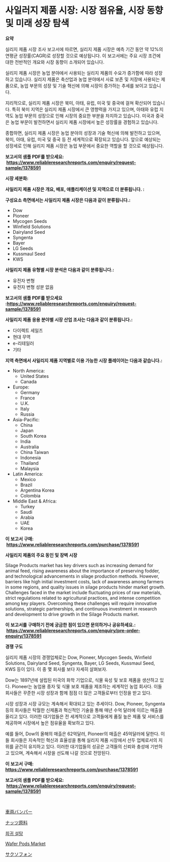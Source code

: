 <p><h1>사일러지 제품 시장: 시장 점유율, 시장 동향 및 미래 성장 탐색</h1></p><p><strong>요약</strong></p>
<p><p>실리지 제품 시장 조사 보고서에 따르면, 실리지 제품 시장은 예측 기간 동안 약 12%의 연평균 성장률(CAGR)로 성장할 것으로 예상됩니다. 이 보고서에는 주요 시장 조건에 대한 전반적인 개요와 시장 동향이 소개되어 있습니다.</p><p>실리지 제품 시장은 농업 분야에서 사용되는 실리지 제품의 수요가 증가함에 따라 성장하고 있습니다. 실리지 제품은 축산업과 농업 분야에서 사료 보존 및 저장에 사용되는 제품으로, 농업 부문의 성장 및 기술 혁신에 의해 시장이 증가하는 추세를 보이고 있습니다.</p><p>지리적으로, 실리지 제품 시장은 북미, 아태, 유럽, 미국 및 중국에 걸쳐 확산되어 있습니다. 특히 북미 지역은 실리지 제품 시장에서 큰 영향력을 가지고 있으며, 아태와 유럽 지역도 농업 부문의 성장으로 인해 시장의 중요한 부분을 차지하고 있습니다. 미국과 중국은 농업 부문이 발전하면서 실리지 제품 시장에서 높은 성장률을 경험하고 있습니다.</p><p>종합하면, 실리지 제품 시장은 농업 분야의 성장과 기술 혁신에 의해 발전하고 있으며, 북미, 아태, 유럽, 미국 및 중국 등 전 세계적으로 확장되고 있습니다. 앞으로 예상되는 성장세로 인해 실리지 제품 시장은 농업 부문에서 중요한 역할을 할 것으로 예상됩니다.</p></p>
<p><strong>보고서의 샘플 PDF를 받으세요: &nbsp;<a href="https://www.reliableresearchreports.com/enquiry/request-sample/1378591">https://www.reliableresearchreports.com/enquiry/request-sample/1378591</a></strong></p>
<p><strong>시장 세분화:</strong></p>
<p><strong> 사일리지 제품 시장은 개요, 배포, 애플리케이션 및 지역으로 더 분류됩니다. :</strong></p>
<p><strong>구성요소 측면에서는 사일리지 제품 시장은 다음과 같이 분류됩니다.:</strong></p>
<p><ul><li>Dow</li><li>Pioneer</li><li>Mycogen Seeds</li><li>Winfield Solutions</li><li>Dairyland Seed</li><li>Syngenta</li><li>Bayer</li><li>LG Seeds</li><li>Kussmaul Seed</li><li>KWS</li></ul></p>
<p><strong> 사일리지 제품 유형별 시장 분석은 다음과 같이 분류됩니다.:</strong></p>
<p><ul><li>유전자 변형</li><li>유전자 변형 성분 없음</li></ul></p>
<p><strong>보고서의 샘플 PDF를 받으세요 :<a href="https://www.reliableresearchreports.com/enquiry/request-sample/1378591">https://www.reliableresearchreports.com/enquiry/request-sample/1378591</a></strong></p>
<p><strong> 사일리지 제품 응용 분야별 시장 산업 조사는 다음과 같이 분류됩니다.:</strong></p>
<p><ul><li>다이렉트 세일즈</li><li>현대 무역</li><li>e-리테일러</li><li>기타</li></ul></p>
<p><strong>지역 측면에서 사일리지 제품 지역별로 이용 가능한 시장 플레이어는 다음과 같습니다.:</strong></p>
<p><ul>
    <li>
        North America:
        <ul>
            <li>United States</li>
            <li>Canada</li>
        </ul>
    </li>
    <li>
        Europe:
        <ul>
            <li>Germany</li>
            <li>France</li>
            <li>U.K.</li>
            <li>Italy</li>
            <li>Russia</li>
        </ul>
    </li>
    <li>
        Asia-Pacific:
        <ul>
            <li>China</li>
            <li>Japan</li>
            <li>South Korea</li>
            <li>India</li>
            <li>Australia</li>
            <li>China Taiwan</li>
            <li>Indonesia</li>
            <li>Thailand</li>
            <li>Malaysia</li>
        </ul>
    </li>
    <li>
        Latin America:
        <ul>
            <li>Mexico</li>
            <li>Brazil</li>
            <li>Argentina Korea</li>
            <li>Colombia</li>
        </ul>
    </li>
    <li>
        Middle East & Africa:
        <ul>
            <li>Turkey</li>
            <li>Saudi</li>
            <li>Arabia</li>
            <li>UAE</li>
            <li>Korea</li>
        </ul>
    </li>
    </ul></p>
<p><strong>이 보고서 구매: &nbsp;<a href="https://www.reliableresearchreports.com/purchase/1378591">https://www.reliableresearchreports.com/purchase/1378591</a></strong></p>
<p><strong>사일리지 제품의 주요 동인 및 장벽 시장</strong></p>
<p><p>Silage Products market has key drivers such as increasing demand for animal feed, rising awareness about the importance of preserving fodder, and technological advancements in silage production methods. However, barriers like high initial investment costs, lack of awareness among farmers in some regions, and quality issues in silage products hinder market growth. Challenges faced in the market include fluctuating prices of raw materials, strict regulations related to agricultural practices, and intense competition among key players. Overcoming these challenges will require innovative solutions, strategic partnerships, and continuous investment in research and development to drive growth in the Silage Products market.</p></p>
<p><strong>이 보고서를 구매하기 전에 궁금한 점이 있으면 문의하거나 공유하세요.: &nbsp;<a href="https://www.reliableresearchreports.com/enquiry/pre-order-enquiry/1378591">https://www.reliableresearchreports.com/enquiry/pre-order-enquiry/1378591</a></strong></p>
<p><strong>경쟁 구도</strong></p>
<p><p>실리지 제품 시장의 경쟁업체로는 Dow, Pioneer, Mycogen Seeds, Winfield Solutions, Dairyland Seed, Syngenta, Bayer, LG Seeds, Kussmaul Seed, KWS 등이 있다. 이 중 몇 회사를 보다 자세히 살펴보자.</p><p>Dow는 1897년에 설립된 미국의 화학 기업으로, 식물 육성 및 보호 제품을 생산하고 있다. Pioneer는 농업용 종자 및 식물 보호 제품을 제조하는 세계적인 농업 회사다. 이들 회사들은 꾸준한 시장 성장과 함께 점점 더 많은 고객들로부터 인정을 받고 있다.</p><p>시장 성장과 시장 규모는 계속해서 확대되고 있는 추세이다. Dow, Pioneer, Syngenta 등의 회사들은 탁월한 신제품과 혁신적인 기술을 통해 매년 수억 달러에 이르는 매출을 올리고 있다. 이러한 대기업들은 전 세계적으로 고객들에게 품질 높은 제품 및 서비스를 제공하며 시장에서 높은 점유율을 확보하고 있다.</p><p>예를 들어, Dow의 올해의 매출은 62억달러, Pioneer의 매출은 45억달러에 달한다. 이들 회사들은 지속적인 혁신과 효율성을 통해 실리지 제품 시장에서 선두 업체로서의 지위를 굳건히 유지하고 있다. 이러한 대기업들의 성공은 고객들의 신뢰와 충성에 기반하고 있으며, 계속해서 시장을 선도해 나갈 것으로 전망된다.</p></p>
<p><strong>이 보고서 구매: &nbsp; <a href="https://www.reliableresearchreports.com/purchase/1378591">https://www.reliableresearchreports.com/purchase/1378591</a></strong></p>
<p><strong>보고서의 샘플 PDF를 받으세요: &nbsp;<a href="https://www.reliableresearchreports.com/enquiry/request-sample/1378591">https://www.reliableresearchreports.com/enquiry/request-sample/1378591</a></strong><strong></strong></p>
<p>&nbsp;</p>
<p><p><a href="https://github.com/lrlmopnhwd79300/Market-Research-Report-List-1/blob/main/2829929943.md">車両バンパー</a></p><p><a href="https://medium.com/@at15984/%E3%83%8A%E3%83%83%E3%83%84%E5%8E%9F%E6%96%99%E5%B8%82%E5%A0%B4%E3%81%AE%E3%83%88%E3%83%AC%E3%83%B3%E3%83%89%E3%81%A8%E5%B8%82%E5%A0%B4%E5%88%86%E6%9E%90%E3%81%AF-2024%E5%B9%B4%E3%81%8B%E3%82%892031%E5%B9%B4%E3%81%BE%E3%81%A7%E3%81%AE%E6%9C%9F%E9%96%93%E3%81%AB%E4%BA%88%E6%B8%AC%E3%81%95%E3%82%8C%E3%81%A6%E3%81%84%E3%81%BE%E3%81%99-30fac0a51612">ナッツ原料</a></p><p><a href="https://github.com/akzkkws047661437/Market-Research-Report-List-1/blob/main/1077418634.md">희귀 설탕</a></p><p><a href="https://picayune-night-cbd.notion.site/Wafer-Pods-Market-A-Comprehensive-Report-of-its-Market-Share-Growth-Trends-2024-2031-1ae1874b830e4cb6b1108cd50f611150">Wafer Pods Market</a></p><p><a href="https://github.com/wkuactfdzwizk06/Market-Research-Report-List-1/blob/main/1000884942.md">サクソフォン</a></p></p>